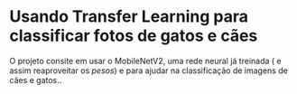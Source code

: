 # Usando Transfer Learning para classificar fotos de gatos e cães

O projeto consite em usar o MobileNetV2, uma rede neural já treinada ( e assim reaproveitar os *pesos*) e para ajudar na classificação de imagens de cães e gatos..

